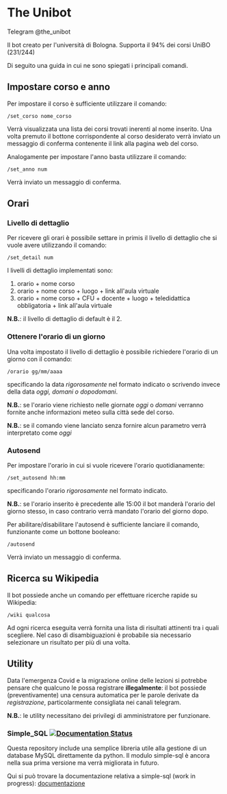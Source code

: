 # The Unibot
Telegram @the_unibot

Il bot creato per l'università di Bologna. Supporta il 94% dei corsi UniBO (231/244)


Di seguito una guida in cui ne sono spiegati i principali comandi.

## Impostare corso e anno
Per impostare il corso è sufficiente utilizzare il comando:

    /set_corso nome_corso
    
Verrà visualizzata una lista dei corsi trovati inerenti al nome inserito. Una volta premuto il bottone corrispondente al corso desiderato verrà inviato un messaggio di conferma contenente il link alla pagina web del corso.

Analogamente per impostare l'anno basta utilizzare il comando:

    /set_anno num

Verrà inviato un messaggio di conferma.

## Orari
### Livello di dettaglio
Per ricevere gli orari è possibile settare in primis il livello di dettaglio che si vuole avere utilizzando il comando:

    /set_detail num

I livelli di dettaglio implementati sono:
1) orario + nome corso
2) orario + nome corso + luogo + link all'aula virtuale
3) orario + nome corso + CFU + docente + luogo + teledidattica obbligatoria + link all'aula virtuale

**N.B.**: il livello di dettaglio di default è il 2.

### Ottenere l'orario di un giorno
Una volta impostato il livello di dettaglio è possibile richiedere l'orario di un giorno con il comando:

    /orario gg/mm/aaaa

specificando la data *rigorosamente* nel formato indicato o scrivendo invece della data *oggi, domani o dopodomani*.

**N.B.**: se l'orario viene richiesto nelle giornate *oggi* o *domani* verranno fornite anche informazioni meteo sulla città sede del corso.

**N.B.**: se il comando viene lanciato senza fornire alcun parametro verrà interpretato come *oggi*

### Autosend
Per impostare l'orario in cui si vuole ricevere l'orario quotidianamente:

    /set_autosend hh:mm

specificando l'orario *rigorosamente* nel formato indicato.

**N.B.**: se l'orario inserito è precedente alle 15:00 il bot manderà l'orario del giorno stesso, in caso contrario verrà mandato l'orario del giorno dopo.

Per abilitare/disabilitare l'autosend è sufficiente lanciare il comando, funzionante come un bottone booleano:

    /autosend

Verrà inviato un messaggio di conferma.

## Ricerca su Wikipedia
Il bot possiede anche un comando per effettuare ricerche rapide su Wikipedia:

    /wiki qualcosa

Ad ogni ricerca eseguita verrà fornita una lista di risultati attinenti tra i quali scegliere. Nel caso di disambiguazioni è probabile sia necessario selezionare un risultato per più di una volta.

## Utility
Data l'emergenza Covid e la migrazione online delle lezioni si potrebbe pensare che qualcuno le possa registrare **illegalmente**: il bot possiede (preventivamente) una censura automatica per le parole derivate da *registrazione*, particolarmente consigliata nei canali telegram.

**N.B.**: le utility necessitano dei privilegi di amministratore per funzionare.

### Simple_SQL [![Documentation Status](https://readthedocs.org/projects/the-unibot/badge/?version=latest)](https://the-unibot.readthedocs.io/en/latest/?badge=latest)
Questa repository include una semplice libreria utile alla gestione di un database MySQL direttamente da python. Il modulo simple-sql è ancora nella sua prima versione ma verrà migliorata in futuro. 

Qui si può trovare la documentazione relativa a simple-sql (work in progress): [documentazione](https://the-unibot.readthedocs.io/en/latest/)
